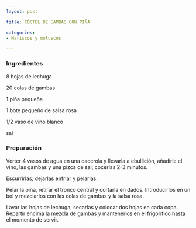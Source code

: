 ```yaml
---
layout: post

title: CÓCTEL DE GAMBAS CON PIÑA

categories:
- Mariscos y moluscos

---
```

<h3>Ingredientes</h3>

8 hojas de lechuga

20 colas de gambas

1 piña pequeña

1 bote pequeño de salsa rosa

1/2 vaso de vino blanco

sal

<h3>Preparación</h3>

Verter 4 vasos de agua en una cacerola y llevarla a ebullición, añadirle el vino, las gambas y una pizca de sal; cocerlas 2-3 minutos.

Escurrirlas, dejarlas enfriar y pelarlas.

Pelar la piña, retirar el tronco central y cortarla en dados. Introducirlos en un bol y mezclarlos con las colas de gambas y la salsa rosa.

Lavar las hojas de lechuga, secarlas y colocar dos hojas en cada copa. Repartir encima la mezcla de gambas y mantenerlos en el frigorífico hasta el momento de servir.